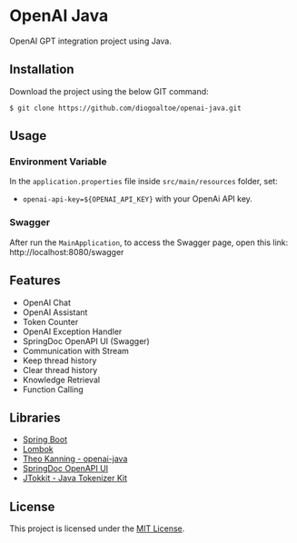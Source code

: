 # OpenAI Java
OpenAI GPT integration project using Java.

## Installation

Download the project using the below GIT command:
```
$ git clone https://github.com/diogoaltoe/openai-java.git
```

## Usage

### Environment Variable
In the `application.properties` file inside `src/main/resources` folder, set:
  - `openai-api-key=${OPENAI_API_KEY}` with your OpenAi API key.

### Swagger
After run the `MainApplication`, to access the Swagger page, open this link: http://localhost:8080/swagger

## Features
- OpenAI Chat
- OpenAI Assistant
- Token Counter
- OpenAI Exception Handler
- SpringDoc OpenAPI UI (Swagger)
- Communication with Stream
- Keep thread history
- Clear thread history
- Knowledge Retrieval
- Function Calling


## Libraries

- [Spring Boot](https://spring.io/)
- [Lombok](https://projectlombok.org/)
- [Theo Kanning - openai-java](https://github.com/TheoKanning/openai-java)
- [SpringDoc OpenAPI UI](https://springdoc.org/)
- [JTokkit - Java Tokenizer Kit](https://github.com/knuddelsgmbh/jtokkit)


## License

This project is licensed under the [MIT License](https://opensource.org/licenses/MIT).
